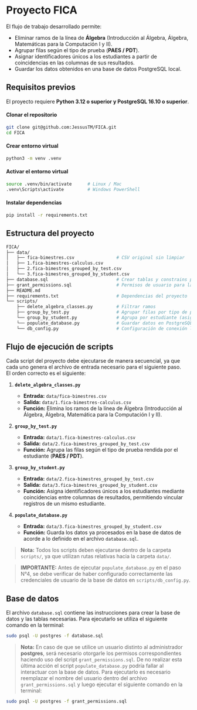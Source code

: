 # Proyecto FICA

El flujo de trabajo desarrollado permite:
- Eliminar ramos de la línea de **Álgebra** (Introducción al Álgebra, Álgebra, Matemáticas para la Computación I y II).
- Agrupar filas según el tipo de prueba (**PAES / PDT**).
- Asignar identificadores únicos a los estudiantes a partir de coincidencias en las columnas de sus resultados.
- Guardar los datos obtenidos en una base de datos PostgreSQL local.

## Requisitos previos

El proyecto requiere **Python 3.12 o superior y PostgreSQL 16.10 o superior**.  

#### Clonar el repositorio

```bash
git clone git@github.com:JessusTM/FICA.git
cd FICA
```

#### Crear entorno virtual

```bash
python3 -m venv .venv
```

#### Activar el entorno virtual

```bash
source .venv/bin/activate      # Linux / Mac
.venv\Scripts\activate         # Windows PowerShell
```

#### Instalar dependencias

```bash
pip install -r requirements.txt
```

## Estructura del proyecto

```bash
FICA/
├── data/
│   ├── fica-bimestres.csv                # CSV original sin limpiar
│   ├── 1.fica-bimestres-calculus.csv     
│   ├── 2.fica-bimestres_grouped_by_test.csv
│   └── 3.fica-bimestres_grouped_by_student.csv
├── database.sql                          # Crear tablas y constrains para la base de datos
├── grant_permissions.sql                 # Permisos de usuario para la base de datos 
├── README.md
├── requirements.txt                      # Dependencias del proyecto
└── scripts/
    ├── delete_algebra_classes.py         # Filtrar ramos
    ├── group_by_test.py                  # Agrupar filas por tipo de prueba (PAES / PDT)
    └── group_by_student.py               # Agrupa por estudiante (asigna IDs)
    └── populate_database.py              # Guardar datos en PostgreSQL
    └── db_config.py                      # Configuración de conexión la base de datos
```

## Flujo de ejecución de scripts

Cada script del proyecto debe ejecutarse de manera secuencial, ya que cada uno genera el archivo de entrada necesario para el siguiente paso.  
El orden correcto es el siguiente:

1. **`delete_algebra_classes.py`**  
   - **Entrada:** `data/fica-bimestres.csv`  
   - **Salida:** `data/1.fica-bimestres-calculus.csv`  
   - **Función:** Elimina los ramos de la línea de Álgebra (Introducción al Álgebra, Álgebra, Matemática para la Computación I y II).

2. **`group_by_test.py`**  
   - **Entrada:** `data/1.fica-bimestres-calculus.csv`  
   - **Salida:** `data/2.fica-bimestres_grouped_by_test.csv`  
   - **Función:** Agrupa las filas según el tipo de prueba rendida por el estudiante (**PAES / PDT**).

3. **`group_by_student.py`**  
   - **Entrada:** `data/2.fica-bimestres_grouped_by_test.csv`  
   - **Salida:** `data/3.fica-bimestres_grouped_by_student.csv`  
   - **Función:** Asigna identificadores únicos a los estudiantes mediante coincidencias entre columnas de resultados, permitiendo vincular registros de un mismo estudiante.

4. **`populate_database.py`**  
   - **Entrada:** `data/3.fica-bimestres_grouped_by_student.csv`  
   - **Función:** Guarda los datos ya procesados en la base de datos de acorde a lo definido en el archivo `database.sql`.
> **Nota:** Todos los scripts deben ejecutarse dentro de la carpeta `scripts/`, ya que utilizan rutas relativas hacia la carpeta `data/`.

> **IMPORTANTE:** Antes de ejecutar `populate_database.py` en el paso N°4, se debe verificar de haber configurado correctamente las credenciales de usuario de la base de datos en `scripts/db_config.py`.

## Base de datos

El archivo `database.sql` contiene las instrucciones para crear la base de datos y las tablas necesarias. Para ejecutarlo se utiliza el siguiente comando en la terminal:

```bash 
sudo psql -U postgres -f database.sql
```

> **Nota:** En caso de que se utilice un usuario distinto al administrador **postgres**, será necesario otorgarle los permisos correspondientes haciendo uso del script `grant_permissions.sql`. De no realizar esta última acción el script `populate_database.py` podría fallar al interactuar con la base de datos. Para ejecutarlo es necesario reemplazar el nombre del usuario dentro del archivo `grant_permissions.sql` y luego ejecutar el siguiente comando en la terminal:

```bash
sudo psql -U postgres -f grant_permissions.sql

